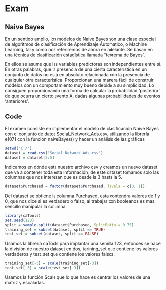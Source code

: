  # Exam 

## Naive Bayes
En un sentido amplio, los modelos de Naive Bayes son una clase especial de algoritmos de clasificación de Aprendizaje Automatico, o Machine Learning, tal y como nos referiremos de ahora en adelante. Se basan en una técnica de clasificación estadística llamada “teorema de Bayes”.


En ellos se asume que las variables predictoras son independientes entre sí. En otras palabras, que la presencia de una cierta característica en un conjunto de datos no está en absoluto relacionada con la presencia de cualquier otra característica.
Proporcionan una manera fácil de construir modelos con un comportamiento muy bueno debido a su simplicidad.
Lo consiguen proporcionando una forma de calcular la probabilidad ‘posterior’ de que ocurra un cierto evento A, dadas algunas probabilidades de eventos ‘anteriores’.


## Code
El examen consiste en implementar el modelo de clasificación Naive Bayes con el conjunto de datos Social_Network_Ads.csv, utilizando la librería e1071 con la función naiveBayes() y hacer un análisis de las gráficas

```R
setwd("C:/")
dataset = read.csv('Social_Network_Ads.csv')
dataset = dataset[3:5]
```
Indicamos en dónde esta nuestro archivo csv y creamos un nuevo dataset que va a contener toda esta información, de este dataset tomamos solo las columnas que nos interesan que es desde la 3 hasta la 5.

```R
dataset$Purchased = factor(dataset$Purchased, levels = c(0, 1))
```
Del dataset se obtiene la columna Purchased, esta contendra valores de 1 y 0, que nos dice si es verdadero o falso, al trabajar con booleanos es mas sencillo manipular la columna.

```R
library(caTools)
set.seed(123)
split = sample.split(dataset$Purchased, SplitRatio = 0.75)
training_set = subset(dataset, split == TRUE)
test_set = subset(dataset, split == FALSE)
```
Usamos la librería caTools para implantar una semilla 123, entonces se hace la división de nuestro dataset en dos, tarining_set que contiene los valores verdaderos y test_set que contiene los valores falsos.

```r
training_set[-3] = scale(training_set[-3])
test_set[-3] = scale(test_set[-3])
```
Usamos la función Scale que lo que hace es centrar los valores de una matriz y escalarlas.

